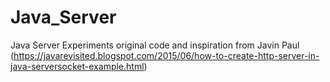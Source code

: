 # Java_Server
Java Server Experiments
original code and inspiration from Javin Paul
(https://javarevisited.blogspot.com/2015/06/how-to-create-http-server-in-java-serversocket-example.html)

